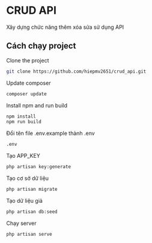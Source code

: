 # CRUD API

Xây dựng chức năng thêm xóa sửa sử dụng API

## Cách chạy project

Clone the project

```bash
git clone https://github.com/hiepmv2651/crud_api.git
```

Update composer

```bash
composer update
```

Install npm and run build

```bash
npm install
npm run build
```

Đổi tên file .env.example thành .env

```bash
.env
```

Tạo APP_KEY

```bash
php artisan key:generate
```

Tạo cơ sở dữ liệu

```bash
php artisan migrate
```

Tạo dữ liệu giả

```bash
php artisan db:seed
```

Chạy server

```bash
php artisan serve
```
